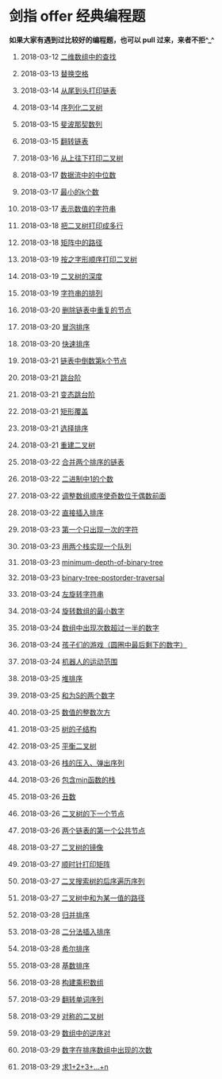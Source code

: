 # 剑指 offer 经典编程题

**如果大家有遇到过比较好的编程题，也可以 pull 过来，来者不拒^_^**

1. 2018-03-12 [二维数组中的查找](https://github.com/MrQuJL/point-at-offer/blob/master/数组/二维数组中的查找.java "二维数组中的查找")

2. 2018-03-13 [替换空格](https://github.com/MrQuJL/point-at-offer/blob/master/字符串/替换空格.java "替换空格")

3. 2018-03-14 [从尾到头打印链表](https://github.com/MrQuJL/point-at-offer/blob/master/链表/从尾到头打印链表.java "从尾到头打印链表")

4. 2018-03-14 [序列化二叉树](https://github.com/MrQuJL/point-at-offer/blob/master/二叉树/序列化二叉树.java "序列化二叉树")

5. 2018-03-15 [斐波那契数列](https://github.com/MrQuJL/point-at-offer/blob/master/优化时间效率和空间效率/斐波那契数列.java "斐波那契数列")

6. 2018-03-15 [翻转链表](https://github.com/MrQuJL/point-at-offer/blob/master/链表/翻转链表.java "翻转链表")

7. 2018-03-16 [从上往下打印二叉树](https://github.com/MrQuJL/point-at-offer/blob/master/二叉树/从上往下打印二叉树.java "从上往下打印二叉树")

8. 2018-03-17 [数据流中的中位数](https://github.com/MrQuJL/point-at-offer/blob/master/优化时间效率和空间效率/数据流中的中位数.java "数据流中的中位数")

9. 2018-03-17 [最小的k个数](https://github.com/MrQuJL/point-at-offer/blob/master/优化时间效率和空间效率/最小的k个数.java "最小的k个数")

10. 2018-03-17 [表示数值的字符串](https://github.com/MrQuJL/point-at-offer/blob/master/字符串/表示数值的字符串.java "表示数值的字符串")

11. 2018-03-18 [把二叉树打印成多行](https://github.com/MrQuJL/point-at-offer/blob/master/二叉树/把二叉树打印成多行.java "把二叉树打印成多行")

12. 2018-03-18 [矩阵中的路径](https://github.com/MrQuJL/point-at-offer/blob/master/递归加回溯/矩阵中的路径.java "矩阵中的路径")

13. 2018-03-19 [按之字形顺序打印二叉树](https://github.com/MrQuJL/point-at-offer/blob/master/二叉树/按之字形顺序打印二叉树.java "按之字形顺序打印二叉树")

14. 2018-03-19 [二叉树的深度](https://github.com/MrQuJL/point-at-offer/blob/master/二叉树/二叉树的深度.java "二叉树的深度")

15. 2018-03-19 [字符串的排列](https://github.com/MrQuJL/point-at-offer/blob/master/递归加回溯/字符串的排列.java "字符串的排列")

16. 2018-03-20 [删除链表中重复的节点](https://github.com/MrQuJL/point-at-offer/blob/master/链表/删除链表中重复的节点.java "删除链表中重复的节点")

17. 2018-03-20 [冒泡排序](https://github.com/MrQuJL/point-at-offer/blob/master/排序/冒泡排序.java "冒泡排序")

18. 2018-03-20 [快速排序](https://github.com/MrQuJL/point-at-offer/blob/master/排序/快速排序.java "快速排序")

19. 2018-03-21 [链表中倒数第k个节点](https://github.com/MrQuJL/point-at-offer/blob/master/链表/链表中倒数第k个节点.java "链表中倒数第k个节点")

20. 2018-03-21 [跳台阶](https://github.com/MrQuJL/point-at-offer/blob/master/递归加回溯/跳台阶.java "跳台阶")

21. 2018-03-21 [变态跳台阶](https://github.com/MrQuJL/point-at-offer/blob/master/递归加回溯/变态跳台阶.java "变态跳台阶")

22. 2018-03-21 [矩形覆盖](https://github.com/MrQuJL/point-at-offer/blob/master/递归加回溯/矩形覆盖.java "矩形覆盖")

23. 2018-03-21 [选择排序](https://github.com/MrQuJL/point-at-offer/blob/master/排序/选择排序.java "选择排序")

24. 2018-03-21 [重建二叉树](https://github.com/MrQuJL/point-at-offer/blob/master/二叉树/重建二叉树.java "重建二叉树")

25. 2018-03-22 [合并两个排序的链表](https://github.com/MrQuJL/point-at-offer/blob/master/链表/合并两个排序的链表.java "合并两个排序的链表")

26. 2018-03-22 [二进制中1的个数](https://github.com/MrQuJL/point-at-offer/blob/master/二进制与位运算/二进制中1的个数.java "二进制中1的个数")

27. 2018-03-22 [调整数组顺序使奇数位于偶数前面](https://github.com/MrQuJL/point-at-offer/blob/master/数组/调整数组顺序使奇数位于偶数前面.java "调整数组顺序使奇数位于偶数前面")

28. 2018-03-22 [直接插入排序](https://github.com/MrQuJL/point-at-offer/blob/master/排序/直接插入排序.java "直接插入排序")

29. 2018-03-23 [第一个只出现一次的字符](https://github.com/MrQuJL/point-at-offer/blob/master/优化时间效率和空间效率/第一个只出现一次的字符.java "第一个只出现一次的字符")

30. 2018-03-23 [用两个栈实现一个队列](https://github.com/MrQuJL/point-at-offer/blob/master/栈和队列/用两个栈实现一个队列.java "用两个栈实现一个队列")

31. 2018-03-23 [minimum-depth-of-binary-tree](https://github.com/MrQuJL/point-at-offer/blob/master/二叉树/minimum-depth-of-binary-tree.java "minimum-depth-of-binary-tree")

32. 2018-03-23 [binary-tree-postorder-traversal](https://github.com/MrQuJL/point-at-offer/blob/master/二叉树/binary-tree-postorder-traversal.java "binary-tree-postorder-traversal")

33. 2018-03-24 [左旋转字符串](https://github.com/MrQuJL/point-at-offer/blob/master/字符串/左旋转字符串.java "左旋转字符串")

34. 2018-03-24 [旋转数组的最小数字](https://github.com/MrQuJL/point-at-offer/blob/master/数组/旋转数组的最小数字.java "旋转数组的最小数字")

35. 2018-03-24 [数组中出现次数超过一半的数字](https://github.com/MrQuJL/point-at-offer/blob/master/数组/数组中出现次数超过一半的数字.java "数组中出现次数超过一半的数字")

36. 2018-03-24 [孩子们的游戏（圆圈中最后剩下的数字）](https://github.com/MrQuJL/point-at-offer/blob/master/链表/孩子们的游戏（圆圈中最后剩下的数）.java "孩子们的游戏（圆圈中最后剩下的数字）")

37. 2018-03-24 [机器人的运动范围](https://github.com/MrQuJL/point-at-offer/blob/master/递归加回溯/机器人的运动范围.java "机器人的运动范围")

38. 2018-03-25 [堆排序](https://github.com/MrQuJL/point-at-offer/blob/master/排序/堆排序.java "堆排序")

39. 2018-03-25 [和为S的两个数字](https://github.com/MrQuJL/point-at-offer/blob/master/数组/和为S的两个数字.java "和为S的两个数字")

40. 2018-03-25 [数值的整数次方](https://github.com/MrQuJL/point-at-offer/blob/master/数组/数值的整数次方.java "数值的整数次方")

41. 2018-03-25 [树的子结构](https://github.com/MrQuJL/point-at-offer/blob/master/二叉树/树的子结构.java "树的子结构")

42. 2018-03-25 [平衡二叉树](https://github.com/MrQuJL/point-at-offer/blob/master/二叉树/平衡二叉树.java "平衡二叉树")

43. 2018-03-26 [栈的压入、弹出序列](https://github.com/MrQuJL/point-at-offer/blob/master/栈和队列/栈的压入、弹出序列.java "栈的压入、弹出序列")

44. 2018-03-26 [包含min函数的栈](https://github.com/MrQuJL/point-at-offer/blob/master/栈和队列/包含min函数的栈.java "包含min函数的栈")

45. 2018-03-26 [丑数](https://github.com/MrQuJL/point-at-offer/blob/master/数组/丑数.java "丑数")

46. 2018-03-26 [二叉树的下一个节点](https://github.com/MrQuJL/point-at-offer/blob/master/二叉树/二叉树的下一个节点.java "二叉树的下一个节点")

47. 2018-03-26 [两个链表的第一个公共节点](https://github.com/MrQuJL/point-at-offer/blob/master/链表/两个链表的第一个公共节点.java "两个链表的第一个公共节点")

48. 2018-03-27 [二叉树的镜像](https://github.com/MrQuJL/point-at-offer/blob/master/二叉树/二叉树的镜像.java "二叉树的镜像")

49. 2018-03-27 [顺时针打印矩阵](https://github.com/MrQuJL/point-at-offer/blob/master/数组/顺时针打印矩阵.java "顺时针打印矩阵")

50. 2018-03-27 [二叉搜索树的后序遍历序列](https://github.com/MrQuJL/point-at-offer/blob/master/二叉树/二叉搜索树的后序遍历序列.java "二叉搜索树的后序遍历序列")

51. 2018-03-27 [二叉树中和为某一值的路径](https://github.com/MrQuJL/point-at-offer/blob/master/二叉树/二叉树中和为某一值的路径.java "二叉树中和为某一值的路径")

52. 2018-03-28 [归并排序](https://github.com/MrQuJL/point-at-offer/blob/master/排序/归并排序.java "归并排序")

53. 2018-03-28 [二分法插入排序](https://github.com/MrQuJL/point-at-offer/blob/master/排序/二分法插入排序.java "二分法插入排序")

54. 2018-03-28 [希尔排序](https://github.com/MrQuJL/point-at-offer/blob/master/排序/希尔排序.java "希尔排序")

55. 2018-03-28 [基数排序](https://github.com/MrQuJL/point-at-offer/blob/master/排序/基数排序.java "基数排序")

56. 2018-03-28 [构建乘积数组](https://github.com/MrQuJL/point-at-offer/blob/master/数组/构建乘积数组.java "构建乘积数组")

57. 2018-03-29 [翻转单词序列](https://github.com/MrQuJL/point-at-offer/blob/master/字符串/翻转单词序列.java "翻转单词序列")

58. 2018-03-29 [对称的二叉树](https://github.com/MrQuJL/point-at-offer/blob/master/二叉树/对称的二叉树.java "对称的二叉树")

59. 2018-03-29 [数组中的逆序对](https://github.com/MrQuJL/point-at-offer/blob/master/数组/数组中的逆序对.java "数组中的逆序对")

60. 2018-03-29 [数字在排序数组中出现的次数](https://github.com/MrQuJL/point-at-offer/blob/master/数组/数字在排序数组中出现的次数.java "数字在排序数组中出现的次数")

61. 2018-03-29 [求1+2+3+...+n](https://github.com/MrQuJL/point-at-offer/blob/master/创新型思路/求1+2+3+...+n.java "求1+2+3+...+n")



